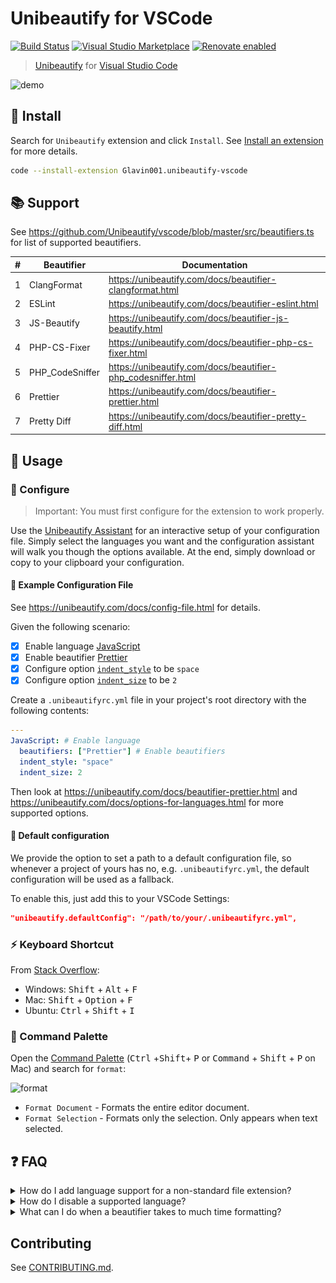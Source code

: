 # Unibeautify for VSCode

[![Build Status](https://travis-ci.com/Unibeautify/vscode.svg?branch=master)](https://travis-ci.com/Unibeautify/vscode) [![Visual Studio Marketplace](https://img.shields.io/vscode-marketplace/d/Glavin001.unibeautify-vscode.svg)](https://marketplace.visualstudio.com/items?itemName=Glavin001.unibeautify-vscode) [![Renovate enabled](https://img.shields.io/badge/renovate-enabled-brightgreen.svg)](https://renovateapp.com/)

> [Unibeautify](https://unibeautify.com/) for [Visual Studio Code](https://code.visualstudio.com/)

![demo](https://user-images.githubusercontent.com/1885333/37237670-0f06fcde-23ed-11e8-9200-4d2089323fe1.gif)

## :tada: Install

Search for `Unibeautify` extension and click `Install`.
See [Install an extension](https://code.visualstudio.com/docs/editor/extension-gallery#_install-an-extension) for more details.

```bash
code --install-extension Glavin001.unibeautify-vscode
```

## :books: Support

See https://github.com/Unibeautify/vscode/blob/master/src/beautifiers.ts for list of supported beautifiers.

<!--START:SUPPORT-TABLE-->
| # | Beautifier | Documentation |
| --- | --- | --- |
| 1 | ClangFormat | https://unibeautify.com/docs/beautifier-clangformat.html |
| 2 | ESLint | https://unibeautify.com/docs/beautifier-eslint.html |
| 3 | JS-Beautify | https://unibeautify.com/docs/beautifier-js-beautify.html |
| 4 | PHP-CS-Fixer | https://unibeautify.com/docs/beautifier-php-cs-fixer.html |
| 5 | PHP_CodeSniffer | https://unibeautify.com/docs/beautifier-php_codesniffer.html |
| 6 | Prettier | https://unibeautify.com/docs/beautifier-prettier.html |
| 7 | Pretty Diff | https://unibeautify.com/docs/beautifier-pretty-diff.html |
<!--END:SUPPORT-TABLE-->

## :art: Usage

### :wrench: Configure

> Important: You must first configure for the extension to work properly.

Use the [Unibeautify Assistant](https://assistant.unibeautify.com/#/setup) for an interactive setup of your configuration file. Simply select the languages you want and the configuration assistant will walk you though the options available. At the end, simply download or copy to your clipboard your configuration.

#### :pencil: Example Configuration File

See https://unibeautify.com/docs/config-file.html for details.

Given the following scenario:
- [x] Enable language [JavaScript](https://unibeautify.com/docs/language-javascript.html)
- [x] Enable beautifier [Prettier](https://unibeautify.com/docs/beautifier-prettier.html)
- [x] Configure option [`indent_style`](https://unibeautify.com/docs/option-indent-style.html) to be `space`
- [x] Configure option [`indent_size`](https://unibeautify.com/docs/option-indent-size.html) to be `2`

Create a `.unibeautifyrc.yml` file in your project's root directory with the following contents:


```yaml
---
JavaScript: # Enable language
  beautifiers: ["Prettier"] # Enable beautifiers
  indent_style: "space"
  indent_size: 2
```

Then look at https://unibeautify.com/docs/beautifier-prettier.html and https://unibeautify.com/docs/options-for-languages.html for more supported options.

#### :pushpin: Default configuration

We provide the option to set a path to a default configuration file, so whenever a project of yours has no, e.g. `.unibeautifyrc.yml`, the default configuration will be used as a fallback.

To enable this, just add this to your VSCode Settings:

```json
"unibeautify.defaultConfig": "/path/to/your/.unibeautifyrc.yml",
```

### :zap: Keyboard Shortcut

From [Stack Overflow](https://stackoverflow.com/a/29973358/2578205):

- Windows: <kbd>Shift</kbd> + <kbd>Alt</kbd> + <kbd>F</kbd>
- Mac: <kbd>Shift</kbd> + <kbd>Option</kbd> + <kbd>F</kbd>
- Ubuntu: <kbd>Ctrl</kbd> + <kbd>Shift</kbd> + <kbd>I</kbd>

### :musical_keyboard: Command Palette

Open the [Command Palette](https://code.visualstudio.com/docs/getstarted/userinterface#_command-palette) (<kbd>Ctrl</kbd> +<kbd>Shift</kbd>+ <kbd>P</kbd> or <kbd>Command</kbd> + <kbd>Shift</kbd> + <kbd>P</kbd> on Mac) and search for `format`:

![format](https://user-images.githubusercontent.com/1885333/37503575-f6c0092a-28b7-11e8-9bf6-6573d3eab76c.png)

- `Format Document` - Formats the entire editor document.
- `Format Selection` - Formats only the selection. Only appears when text selected.

## :question: FAQ

<details><summary>How do I add language support for a non-standard file extension?</summary>

This section is for you if you are seeing the following error message after running <kbd>Format Document</kbd> or similar:

![There is no document formatter for 'plaintext'-files installed.](https://user-images.githubusercontent.com/1885333/41636879-5665cf80-7427-11e8-9b8e-9488f02d4a62.png)

See https://code.visualstudio.com/docs/languages/overview#_adding-a-file-extension-to-a-language for VSCode documentation on `file.associations` [setting](https://code.visualstudio.com/docs/getstarted/settings).
For example, the `.vscode/settings.json` below adds the `.myphp` file extension to the `php` language identifier:

```json
{
  "files.associations": {
    "*.myphp": "php"
  }
}
```

| Before | After |
| --- | --- |
| ![before](https://user-images.githubusercontent.com/1885333/41636908-7a91d494-7427-11e8-97b1-e4e7ce8fea8a.png) | ![after](https://user-images.githubusercontent.com/1885333/41636940-b4606e10-7427-11e8-9d2c-93d8a7d24116.png)
</details>

<details><summary>How do I disable a supported language?</summary>

By default all languages supported by Unibeautify will be enabled.

You can disable a specific language by setting the language options to `false` as shown below.

> **Important**: You must restart/reload VSCode after enabling/disabling a language.

Example `.unibeautifyrc.yml`:

```yaml
---
CSS: false # Disable CSS!
JavaScript: # Enable TypeScript
  beautifiers: ["Prettier"] # Enable beautifiers
  indent_style: "space"
  indent_size: 2
```

| Before | After |
| --- | --- |
| Beautified CSS files | ![There is no document formatter for 'css'-files installed.](https://user-images.githubusercontent.com/1885333/41637148-d28b5764-7428-11e8-9763-007f44fe6787.png) |
</details>

<details><summary>What can I do when a beautifier takes to much time formatting?</summary>

This section is for you if you are seeing the following error message in the developer console after running <kbd>Format Document</kbd> or similar:

![Timeout message](docs/screenshot-timeout-message.png)

Sometimes beautifiers are taking much time formatting your file, this can be caused by big files or many settings you have set for your beautifier, then you need to increase the VSCode **editor.formatOnSaveTimeout** option to give the beautifier more time formatting your file. 

Just add this entry in your [VSCode settings](https://code.visualstudio.com/docs/getstarted/settings#_default-settings):

```json
"editor.formatOnSaveTimeout": 2000
```

> The time is set in milliseconds, in the example above 2000 is equal to 2 seconds
</details>

## Contributing

See [CONTRIBUTING.md](https://github.com/Unibeautify/vscode/blob/master/CONTRIBUTING.md).
